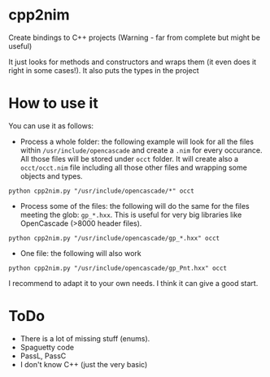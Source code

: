 # cpp2nim
Create bindings to C++ projects (Warning - far from complete but might be useful)

It just looks for methods and constructors and wraps them (it even does it right in some cases!). It also puts the types in the project


# How to use it
You can use it as follows:
- Process a whole folder: the following example will look for all the files within `/usr/include/opencascade` and create a `.nim` for every occurance. All those files will be stored under `occt` folder. It will create also a `occt/occt.nim` file including all those other files and wrapping some objects and types.
```
python cpp2nim.py "/usr/include/opencascade/*" occt
```
- Process some of the files: the following will do the same for the files meeting the glob: `gp_*.hxx`. This is useful for very big libraries like OpenCascade (>8000 header files).
```
python cpp2nim.py "/usr/include/opencascade/gp_*.hxx" occt
```
- One file: the following will also work
```
python cpp2nim.py "/usr/include/opencascade/gp_Pnt.hxx" occt
```

I recommend to adapt it to your own needs. I think it can give a good start.

# ToDo
- There is a lot of missing stuff (enums). 
- Spaguetty code
- PassL, PassC
- I don't know C++ (just the very basic)


